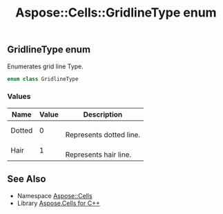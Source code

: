 ﻿---
title: Aspose::Cells::GridlineType enum
linktitle: GridlineType
second_title: Aspose.Cells for C++ API Reference
description: 'Aspose::Cells::GridlineType enum. Enumerates grid line Type in C++.'
type: docs
weight: 21400
url: /cpp/aspose.cells/gridlinetype/
---
## GridlineType enum


Enumerates grid line Type.

```cpp
enum class GridlineType
```

### Values

| Name | Value | Description |
| --- | --- | --- |
| Dotted | 0 | <br>Represents dotted line. |
| Hair | 1 | <br>Represents hair line. |

## See Also

* Namespace [Aspose::Cells](../)
* Library [Aspose.Cells for C++](../../)
